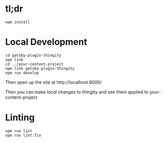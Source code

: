 # tl;dr

    npm install

# Local Development

    cd gatsby-plugin-thingity
    npm link
    cd ../your-content-project
    npm link gatsby-plugin-thingity
    npm run develop

Then open up the site at http://localhost:8000/

Then you can make local changes to thingity and see them applied to your-content-project




# Linting

    npm run lint
    npm run lint:fix